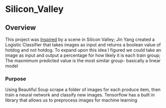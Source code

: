 # Silicon_Valley
## Overview
This project was [Inspired](https://www.youtube.com/watch?v=ACmydtFDTGs) by a scene in Silicon Valley; Jin Yang created a Logistic Classifier that takes images as input and returns a boolean value of hotdog and not hotdog. To expand upon this idea I figured we could take an image as input and output a percentage for how likely it is each train group; The maxmimum predicted value is the most similar group- basically a linear model

### Purpose
Using Beautiful Soup scrape a folder of images for each produce item, then train a neural network and classify new images. Tensorflow has a built in library that allows us to preprocess images for machine learning 
